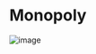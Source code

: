 # Monopoly
![image](https://cdn.discordapp.com/attachments/870288919449710605/956968840397479986/unknown.png)
